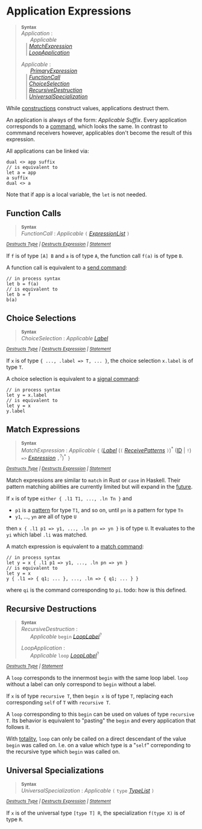 # Application Expressions

> **<sup>Syntax</sup>**\
> _Application_ :\
> &nbsp;&nbsp; &nbsp;&nbsp; _Applicable_ \
> &nbsp;&nbsp; | [_MatchExpression_](#match-expressions) \
> &nbsp;&nbsp; | [_LoopApplication_](#recursive-destructions)
>
> _Applicable_ :\
> &nbsp;&nbsp; &nbsp;&nbsp; [_PrimaryExpression_] \
> &nbsp;&nbsp; | [_FunctionCall_](#function-calls) \
> &nbsp;&nbsp; | [_ChoiceSelection_](#choice-selections) \
> &nbsp;&nbsp; | [_RecursiveDestruction_](#recursive-destructions) \
> &nbsp;&nbsp; | [_UniversalSpecialization_](#universal-specializations)

While [constructions](construction.md) construct values, applications destruct them.

An application is always of the form: _Applicable_ _Suffix_.
Every application corresponds to a [command](../statements/commands.md), which looks the same. In contrast to commmand receivers however, applicables don't become the result of this expression.

All applications can be linked via:
```par
dual <> app suffix
// is equivalent to
let a = app
a suffix
dual <> a
```
Note that if app is a local variable, the `let` is not needed.

## Function Calls

> **<sup>Syntax</sup>**\
> _FunctionCall_ : _Applicable_ `(` [_ExpressionList_] `)`

*<sup>
[Destructs Type](../types.md#function-types)
| [Destructs Expression](construction.md#function-expressions)
| [Statement](../statements/commands.md#send-commands)
</sup>*

If `f` is of type `[A] B` and `a` is of type `A`, the function call `f(a)` is of type `B`.

A function call is equivalent to a [send command](../statements/commands.md#send-commands):
```par
// in process syntax
let b = f(a)
// is equivalent to
let b = f
b(a)
```

## Choice Selections

> **<sup>Syntax</sup>**\
> _ChoiceSelection_ : _Applicable_ [_Label_]

*<sup>
[Destructs Type](../types.md#choice-types)
| [Destructs Expression](construction.md#choice-constructions)
| [Statement](../statements/commands.md#signal-commands)
</sup>*

If `x` is of type `{ ..., .label => T, ... }`, the choice selection `x.label` is of type `T`.

A choice selection is equivalent to a [signal command](../statements/commands.md#signal-commands):
```par
// in process syntax
let y = x.label
// is equivalent to
let y = x
y.label
```

## Match Expressions

<!--
> **<sup>Syntax</sup>**\
> _MatchExpression_ : _Applicable_ `{` (_Pattern_ `=>` _Expression_ `,`<sup>?</sup>)<sup>\*</sup> `}`
-->
> **<sup>Syntax</sup>**\
> _MatchExpression_ : _Applicable_ `{` ([_Label_] (`(` [_ReceivePatterns_] `)`)<sup>\*</sup> ([ID] | `!`) `=>` [_Expression_] `,`<sup>?</sup>)<sup>\*</sup> `}`

*<sup>
[Destructs Type](../types.md#either-types)
| [Destructs Expression](construction.md#either-selections)
| [Statement](../statements/commands.md#match-commands)
</sup>*

Match expressions are similar to `match` in Rust or `case` in Haskell. Their pattern matching abilities are currently limited but will expand in the [future](../future.md).

If `x` is of type `either { .l1 T1, ..., .ln Tn }`
and
- `p1` is a [pattern](../patterns.md) for type `T1`, and so on, until `pn` is a pattern for type `Tn`
- `y1`, ..., `yn` are all of type `U`

then `x { .l1 p1 => y1, ..., .ln pn => yn }` is of type `U`. It evaluates to the `yi` which label `.li` was matched.

A match expression is equivalent to a [match command](../statements/commands.md#match-commands):
```par
// in process syntax
let y = x { .l1 p1 => y1, ..., .ln pn => yn }
// is equivalent to
let y = x
y { .l1 => { q1; ... }, ..., .ln => { q1; ... } }
```
where `qi` is the command corresponding to `pi`. todo: how is this defined.


## Recursive Destructions

> **<sup>Syntax</sup>**\
> _RecursiveDestruction_ :\
> &nbsp;&nbsp; &nbsp;&nbsp; _Applicable_ `begin` [_LoopLabel_]<sup>?</sup>
>
> _LoopApplication_ :\
> &nbsp;&nbsp; &nbsp;&nbsp; _Applicable_ `loop` [_LoopLabel_]<sup>?</sup>

*<sup>
[Destructs Type](../types.md#recursive-types)
| [Statement](../statements/commands.md#recursive-commands)
</sup>*

A `loop` corresponds to the innermost `begin` with the same loop label. `loop` without a label can only correspond to `begin` without a label.

If `x` is of type `recursive T`, then `begin x` is of type `T`, replacing each corresponding `self` of `T` with `recursive T`.

A `loop` corresponding to this `begin` can be used on values of type `recursive T`. Its behavior is equivalent to "pasting" the `begin` and every application that follows it.

<div class="warning" style="--warning-border: var(--note-border)">

With [totality](../future.md), `loop` can only be called on a direct descendant of the value `begin` was called on. I.e. on a value which type is a "`self`" correponding to the recursive type which `begin` was called on.
</div>

## Universal Specializations

> **<sup>Syntax</sup>**\
> _UniversalSpecialization_ : _Applicable_ `(` `type` [_TypeList_] `)`

*<sup>
[Destructs Type](../types.md#universal-types)
| [Destructs Expression](construction.md#universal-constructions)
| [Statement](../statements/commands.md#receive-type-commands)
</sup>*

If `x` is of the universal type `[type T] R`, the specialization `f(type X)` is of type `R`.


[ID]: ../lexical.md#names
[_PrimaryExpression_]: ../expressions.md#primary-expressions
[_Expression_]: ../expressions.md
[_ExpressionList_]: ../expressions.md
[_Label_]: ../types.md
[_ReceivePatterns_]: construction.md#choice-constructions
[_LoopLabel_]: ../statements/commands.md#recursive-commands
[_TypeList_]: ../types.md